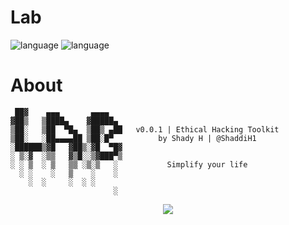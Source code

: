 # Lab 

![language](https://img.shields.io/badge/language-shell-green.svg)
![language](https://img.shields.io/badge/language-python-blue.svg)

# About
     ██▓    ▄▄▄       ▄▄▄▄
    ▓██▒   ▒████▄    ▓█████▄
    ▒██░   ▒██  ▀█▄  ▒██▒ ▄██   v0.0.1 | Ethical Hacking Toolkit
    ▒██░   ░██▄▄▄▄██ ▒██░█▀          by Shady H | @ShaddiH1
    ░██████▒▓█   ▓██▒░▓█  ▀█▓
    ░ ▒░▓  ░▒▒   ▓▒█░░▒▓███▀▒
    ░ ░ ▒  ░ ▒   ▒▒ ░▒░▒   ░           Simplify your life  
      ░ ░    ░   ▒    ░    ░
        ░  ░     ░  ░ ░
                           ░

<p align="center">
<img src="https://i.imgur.com/i13Okym.jpg">
